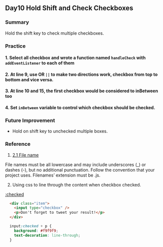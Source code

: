 ## Day10 Hold Shift and Check Checkboxes

### Summary

Hold the shift key to check multiple checkboxes.

### Practice

#### 1. Select all checkbox and wrote a function named `handleCheck` with `addEventListener` to each of them

#### 2. At line 9, use OR `||` to make two directions work, checkbox from top to bottom and vice versa.

#### 3. At line 10 and 15, the first checkbox would be considered to inBetween too

#### 4. Set `inBetween` variable to control which checkbox should be checked.

### Future Improvement

- Hold on shift key to unchecked multiple boxes.

### Reference

1. [2.1 File name](https://google.github.io/styleguide/jsguide.html#file-name)

File names must be all lowercase and may include underscores (_) or dashes (-), but no additional punctuation. Follow the convention that your project uses. Filenames’ extension must be .js.

2. Using css to line through the content when checkbox checked.

[:checked](https://css-tricks.com/almanac/selectors/c/checked/)

```html
  <div class="item">
    <input type="checkbox" />
    <p>Don't forget to tweet your result!</p>
  </div>
```

```css
  input:checked + p {
    background: #f9f9f9;
    text-decoration: line-through;
  }
```